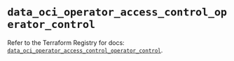 # `data_oci_operator_access_control_operator_control`

Refer to the Terraform Registry for docs: [`data_oci_operator_access_control_operator_control`](https://registry.terraform.io/providers/hashicorp/oci/7.19.0/docs/data-sources/operator_access_control_operator_control).
